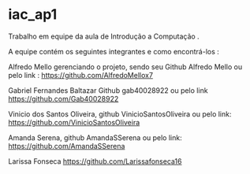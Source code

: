 # iac_ap1

Trabalho em equipe da aula de Introdução a Computação .

A equipe contém os seguintes integrantes e como encontrá-los  :

Alfredo Mello gerenciando o projeto, sendo seu Github Alfredo Mello ou pelo link :
https://github.com/AlfredoMellox7

Gabriel Fernandes Baltazar Github gab40028922  ou pelo link https://github.com/Gab40028922

Vinicio dos Santos Oliveira, github VinicioSantosOliveira ou pelo link: https://github.com/VinicioSantosOliveira

Amanda Serena, github AmandaSSerena ou pelo link: https://github.com/AmandaSSerena

Larissa Fonseca 
https://github.com/Larissafonseca16
